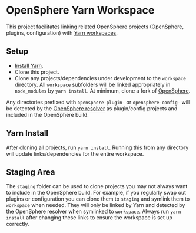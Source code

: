 # OpenSphere Yarn Workspace

This project facilitates linking related OpenSphere projects (OpenSphere, plugins, configuration) with [Yarn workspaces](https://yarnpkg.com/lang/en/docs/workspaces/).

## Setup

* [Install Yarn](https://yarnpkg.com/en/docs/install).
* Clone this project.
* Clone any projects/dependencies under development to the `workspace` directory. All `workspace` subfolders will be linked appropriately in `node_modules` by `yarn install`. At minimum, clone a fork of [OpenSphere](https://github.com/ngageoint/opensphere).

Any directories prefixed with `opensphere-plugin-` or `opensphere-config-` will be detected by the [OpenSphere resolver](https://github.com/ngageoint/opensphere-build-resolver) as plugin/config projects and included in the OpenSphere build.

## Yarn Install

After cloning all projects, run `yarn install`. Running this from any directory will update links/dependencies for the entire workspace.

## Staging Area

The `staging` folder can be used to clone projects you may not always want to include in the OpenSphere build. For example, if you regularly swap out plugins or configuration you can clone them to `staging` and symlink them to `workspace` when needed. They will only be linked by Yarn and detected by the OpenSphere resolver when symlinked to `workspace`. Always run `yarn install` after changing these links to ensure the workspace is set up correctly.
